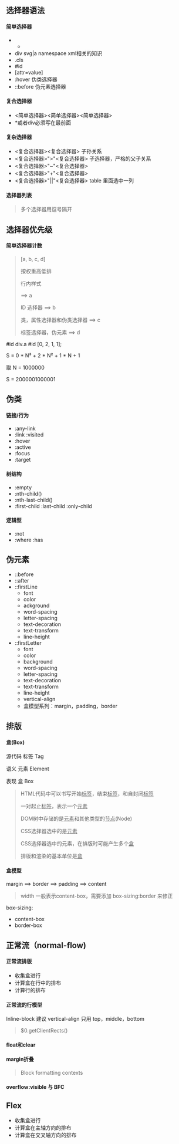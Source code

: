 ## 选择器语法

#### 简单选择器

- *
- div svg|a    namespace xml相关的知识
- .cls
- #id
- [attr=value]
- :hover    伪类选择器
- ::before    伪元素选择器

#### 复合选择器

- <简单选择器><简单选择器><简单选择器>
- *或者div必须写在最前面

#### 复杂选择器

- <复合选择器><sp><复合选择器>     子孙关系
- <复合选择器>">"<复合选择器>    子选择器，严格的父子关系
- <复合选择器>"~"<复合选择器>    
- <复合选择器>"+"<复合选择器>
- <复合选择器>"||"<复合选择器>    table 里面选中一列

#### 选择器列表

> 多个选择器用逗号隔开

## 选择器优先级

#### 简单选择器计数

> [a, b, c, d]
>
> 按权重高低排
>
> 行内样式 <div style="xxx"></div> ==> a
>
> ID 选择器 ==> b
>
> 类，属性选择器和伪类选择器 ==> c
>
> 标签选择器，伪元素 ==> d

#id div.a #id [0, 2, 1, 1];

S = 0 * N³ + 2 * N² + 1 * N + 1

取 N = 1000000

S = 2000001000001

## 伪类

#### 链接/行为

- :any-link
- :link :visited
- :hover
- :active
- :focus
- :target

#### 树结构

- :empty
- :nth-child()
- :nth-last-child()
- :first-child :last-child :only-child

#### 逻辑型

- :not
- :where :has

## 伪元素

- ::before
- ::after
- ::firstLine
  - font
  - color
  - ackground
  - word-spacing
  - letter-spacing
  - text-decoration
  - text-transform
  - line-height
- ::firstLetter
  - font
  - color
  - background
  - word-spacing
  - letter-spacing
  - text-decoration
  - text-transform
  - line-height
  - vertical-align
  - 盒模型系列：margin，padding，border

## 排版

#### 盒(Box)

源代码	标签 Tag

语义	元素 Element

表现	盒 Box

>HTML代码中可以书写开始<u>标签</u>，结束<u>标签</u>，和自封闭<u>标签</u>
>
>一对起止<u>标签</u>，表示一个<u>元素</u>
>
>DOM树中存储的是<u>元素</u>和其他类型的<u>节点</u>(Node)
>
>CSS选择器选中的是<u>元素</u>
>
>CSS选择器选中的元素，在排版时可能产生多个<u>盒</u>
>
>排版和渲染的基本单位是<u>盒</u>

#### 盒模型

margin ==> border ==> padding ==> content

> width 一般表示content-box，需要添加 box-sizing:border 来修正

box-sizing:

- content-box
- border-box

## 正常流（normal-flow)

#### 正常流排版

- 收集盒进行
- 计算盒在行中的排布
- 计算行的排布

#### 正常流的行模型

Inline-block 建议 vertical-align 只用 top，middle，bottom

> $0.getClientRects()

#### float和clear

#### margin折叠

> Block formatting contexts

#### overflow:visible 与 BFC

## Flex

- 收集盒进行
- 计算盒在主轴方向的排布
- 计算盒在交叉轴方向的排布

